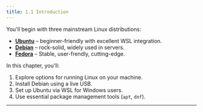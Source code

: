 ```yaml
---
title: 1.1 Introduction
---
```


You'll begin with three mainstream Linux distributions:

* **[Ubuntu](https://ubuntu.com/)** – beginner-friendly with excellent WSL integration.
* **[Debian](https://www.debian.org/)** – rock-solid, widely used in servers.
* **[Fedora](https://fedoraproject.org/)** – Stable, user-frendly, cutting-edge.

In this chapter, you'll:

1. Explore options for running Linux on your machine.
2. Install Debian using a live USB.
3. Set up Ubuntu via WSL for Windows users.
4. Use essential package management tools (`apt`, `dnf`).

---
